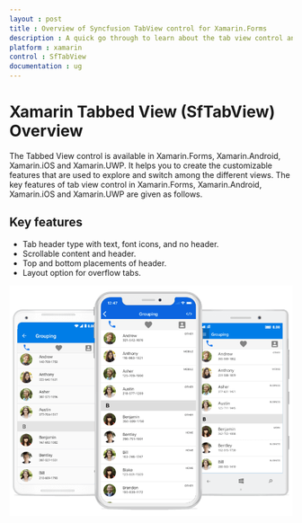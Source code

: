 ```yaml
---
layout : post
title : Overview of Syncfusion TabView control for Xamarin.Forms
description : A quick go through to learn about the tab view control and the key features available in it.
platform : xamarin
control : SfTabView
documentation : ug
---
```


# Xamarin Tabbed View (SfTabView) Overview

The Tabbed View control is available in Xamarin.Forms, Xamarin.Android, Xamarin.iOS and Xamarin.UWP. It helps you to create the customizable features that are used to explore and switch among the different views. The key features of tab view control in Xamarin.Forms, Xamarin.Android, Xamarin.iOS and Xamarin.UWP are given as follows.

## Key features

* Tab header type with text, font icons, and no header.  
* Scrollable content and header.
* Top and bottom placements of header.
* Layout option for overflow tabs.

![](images/Overview/xamarin_forms_tabview.png)